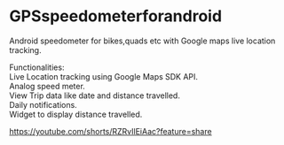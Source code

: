 # GPSspeedometerforandroid

Android speedometer for bikes,quads etc with Google maps live location tracking.

Functionalities:  
Live Location tracking using Google Maps SDK API.  
Analog speed meter.  
View Trip data like date and distance travelled.  
Daily notifications.  
Widget to display distance travelled.  


https://youtube.com/shorts/RZRvIlEiAac?feature=share
